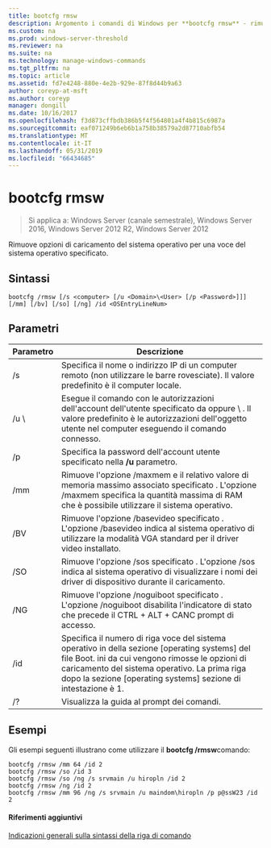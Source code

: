 ```yaml
---
title: bootcfg rmsw
description: Argomento i comandi di Windows per **bootcfg rmsw** - rimuove operativo opzioni di caricamento del sistema per una voce del sistema operativo specificato.
ms.custom: na
ms.prod: windows-server-threshold
ms.reviewer: na
ms.suite: na
ms.technology: manage-windows-commands
ms.tgt_pltfrm: na
ms.topic: article
ms.assetid: fd7e4248-880e-4e2b-929e-87f8d44b9a63
author: coreyp-at-msft
ms.author: coreyp
manager: dongill
ms.date: 10/16/2017
ms.openlocfilehash: f3d873cffbdb386b5f4f564801a4f4b815c6987a
ms.sourcegitcommit: eaf071249b6eb6b1a758b38579a2d87710abfb54
ms.translationtype: MT
ms.contentlocale: it-IT
ms.lasthandoff: 05/31/2019
ms.locfileid: "66434685"
---
```

# <a name="bootcfg-rmsw"></a>bootcfg rmsw

>Si applica a: Windows Server (canale semestrale), Windows Server 2016, Windows Server 2012 R2, Windows Server 2012

Rimuove opzioni di caricamento del sistema operativo per una voce del sistema operativo specificato.

## <a name="syntax"></a>Sintassi
```
bootcfg /rmsw [/s <computer> [/u <Domain>\<User> [/p <Password>]]] [/mm] [/bv] [/so] [/ng] /id <OSEntryLineNum>
```
## <a name="parameters"></a>Parametri

|      Parametro       |                                                                                                      Descrizione                                                                                                       |
|----------------------|------------------------------------------------------------------------------------------------------------------------------------------------------------------------------------------------------------------------|
|    /s <computer>     |                                                   Specifica il nome o indirizzo IP di un computer remoto (non utilizzare le barre rovesciate). Il valore predefinito è il computer locale.                                                   |
| /u <Domain>\\<User>  |          Esegue il comando con le autorizzazioni dell'account dell'utente specificato da <User> oppure <Domain> \\ <User>. Il valore predefinito è le autorizzazioni dell'oggetto utente nel computer eseguendo il comando connesso.          |
|    /p <Password>     |                                                                 Specifica la password dell'account utente specificato nella **/u** parametro.                                                                  |
|         /mm          |           Rimuove l'opzione /maxmem e il relativo valore di memoria massimo associato specificato <OSEntryLineNum>. L'opzione /maxmem specifica la quantità massima di RAM che è possibile utilizzare il sistema operativo.            |
|         /BV          |                     Rimuove l'opzione /basevideo specificato <OSEntryLineNum>. L'opzione /basevideo indica al sistema operativo di utilizzare la modalità VGA standard per il driver video installato.                     |
|         /SO          |                         Rimuove l'opzione /sos specificato <OSEntryLineNum>. L'opzione /sos indica al sistema operativo di visualizzare i nomi dei driver di dispositivo durante il caricamento.                          |
|         /NG          |                         Rimuove l'opzione /noguiboot specificato <OSEntryLineNum>. L'opzione /noguiboot disabilita l'indicatore di stato che precede il CTRL + ALT + CANC prompt di accesso.                          |
| /id <OSEntryLineNum> | Specifica il numero di riga voce del sistema operativo in della sezione [operating systems] del file Boot. ini da cui vengono rimosse le opzioni di caricamento del sistema operativo. La prima riga dopo la sezione [operating systems] sezione di intestazione è 1. |
|          /?          |                                                                                          Visualizza la guida al prompt dei comandi.                                                                                          |

## <a name="BKMK_examples"></a>Esempi
Gli esempi seguenti illustrano come utilizzare il **bootcfg /rmsw**comando:
```
bootcfg /rmsw /mm 64 /id 2 
bootcfg /rmsw /so /id 3 
bootcfg /rmsw /so /ng /s srvmain /u hiropln /id 2 
bootcfg /rmsw /ng /id 2 
bootcfg /rmsw /mm 96 /ng /s srvmain /u maindom\hiropln /p p@ssW23 /id 2       
```
#### <a name="additional-references"></a>Riferimenti aggiuntivi
[Indicazioni generali sulla sintassi della riga di comando](command-line-syntax-key.md)
